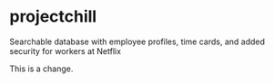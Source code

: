 # projectchill
Searchable database with employee profiles, time cards, and added security for workers at Netflix

This is a change.